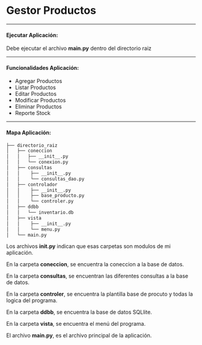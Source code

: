# Gestor Productos

---

#### Ejecutar Aplicación:

Debe ejecutar el archivo **main.py** dentro del directorio raiz

---

#### Funcionalidades Aplicación:

* Agregar Productos
* Listar Productos
* Editar Productos
* Modificar Productos
* Eliminar Productos
* Reporte Stock
---
#### Mapa Aplicación:
```bash
├── directorio_raiz
│   ├── coneccion
│   │   ├── __init__.py
│   │   └── conexion.py
│   ├── consultas
│   │    ├── __init__.py
│   │    └── consultas_dao.py
│   ├── controlador
│   │    ├── __init__.py
│   │    ├── base_producto.py
│   │    └── controler.py
│   ├── ddbb
│   │   └── inventario.db
│   ├── vista
│   │    ├── __init__.py
│   │    └── menu.py
│   └── main.py
```
Los archivos **__init__.py** indican que esas carpetas son modulos de mi aplicación.

En la carpeta **coneccion**, se encuentra la coneccion a la base de datos.

En la carpeta **consultas**, se encuentran las diferentes consultas a la base de datos.

En la carpeta **controler**, se encuentra la plantilla base de procuto y todas la logica del programa.

En la carpeta **ddbb**, se encuentra la base de datos SQLlite.

En la carpeta **vista**, se encuentra el menú del programa.

El archivo **main.py**, es el archivo principal de la aplicación.